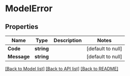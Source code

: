 # ModelError

## Properties
Name | Type | Description | Notes
------------ | ------------- | ------------- | -------------
**Code** | **string** |  | [default to null]
**Message** | **string** |  | [default to null]

[[Back to Model list]](../README.md#documentation-for-models) [[Back to API list]](../README.md#documentation-for-api-endpoints) [[Back to README]](../README.md)

